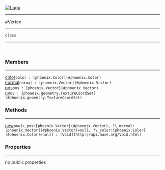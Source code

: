 
[![Logo](../../../images/logo.png)](../../../api/index.html)

---



#Vertex



---

`class`
<span class="meta">

</span>


---

&nbsp;
&nbsp;

<h3>Members</h3> <hr/><span class="member apipage">
            <a name="color"><a class="lift" href="#color">color</a></a><code class="signature apipage">color : [phoenix.Color](#phoenix.Color)</code><br/></span>
        <span class="small_desc_flat"></span><span class="member apipage">
            <a name="normal"><a class="lift" href="#normal">normal</a></a><code class="signature apipage">normal : [phoenix.Vector](#phoenix.Vector)</code><br/></span>
        <span class="small_desc_flat"></span><span class="member apipage">
            <a name="pos"><a class="lift" href="#pos">pos</a></a><code class="signature apipage">pos : [phoenix.Vector](#phoenix.Vector)</code><br/></span>
        <span class="small_desc_flat"></span><span class="member apipage">
            <a name="uv"><a class="lift" href="#uv">uv</a></a><code class="signature apipage">uv : [phoenix.geometry.TextureCoordSet](#phoenix.geometry.TextureCoordSet)</code><br/></span>
        <span class="small_desc_flat"></span>

<h3>Methods</h3> <hr/><span class="method apipage">
            <a name="new"><a class="lift" href="#new">new</a></a><code class="signature apipage">new(\_pos:<span>[phoenix.Vector](#phoenix.Vector)</span>, ?\_normal:<span>[phoenix.Vector](#phoenix.Vector)=null</span>, ?\_color:<span>[phoenix.Color](#phoenix.Color)=null</span>) : [Void](http://api.haxe.org/Void.html)</code><br/><span class="small_desc_flat"></span>
        </span>
    

<h3>Properties</h3> <hr/>no public properties

&nbsp;
&nbsp;
&nbsp;